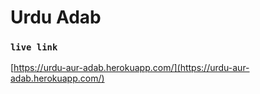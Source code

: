 # Urdu Adab

### `live link`
[https://urdu-aur-adab.herokuapp.com/](https://urdu-aur-adab.herokuapp.com/)

